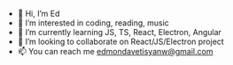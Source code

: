 - 👋 Hi, I’m Ed
- 👀 I’m interested in coding, reading, music
- 🌱 I’m currently learning JS, TS, React, Electron, Angular
- 💞️ I’m looking to collaborate on React/JS/Electron project
- 📫 You can reach me edmondavetisyanw@gmail.com
<!---
edavetisyan/edavetisyan is a ✨ special ✨ repository because its `README.md` (this file) appears on your GitHub profile.
You can click the Preview link to take a look at your changes.
--->
